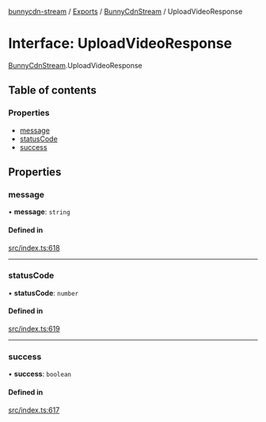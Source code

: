 [bunnycdn-stream](../README.md) / [Exports](../modules.md) / [BunnyCdnStream](../modules/BunnyCdnStream.md) / UploadVideoResponse

# Interface: UploadVideoResponse

[BunnyCdnStream](../modules/BunnyCdnStream.md).UploadVideoResponse

## Table of contents

### Properties

- [message](BunnyCdnStream.UploadVideoResponse.md#message)
- [statusCode](BunnyCdnStream.UploadVideoResponse.md#statuscode)
- [success](BunnyCdnStream.UploadVideoResponse.md#success)

## Properties

### message

• **message**: `string`

#### Defined in

[src/index.ts:618](https://github.com/dan-online/bunnycdn-stream/blob/57a3027/src/index.ts#L618)

___

### statusCode

• **statusCode**: `number`

#### Defined in

[src/index.ts:619](https://github.com/dan-online/bunnycdn-stream/blob/57a3027/src/index.ts#L619)

___

### success

• **success**: `boolean`

#### Defined in

[src/index.ts:617](https://github.com/dan-online/bunnycdn-stream/blob/57a3027/src/index.ts#L617)
